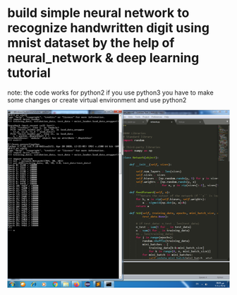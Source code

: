 

# build simple neural network to recognize handwritten digit using mnist dataset by the help of neural_network & deep learning tutorial
note: the code works for python2 if you use python3 you have to make some changes or create virtual environment and use python2 

![](img/two.png)

